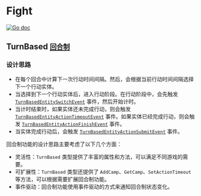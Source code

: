 # Fight

[![Go doc](https://img.shields.io/badge/go.dev-reference-brightgreen?logo=go&logoColor=white&style=flat)](https://pkg.go.dev/github.com/kercylan98/minotaur/game/fight)

## TurnBased [`回合制`]((https://pkg.go.dev/github.com/kercylan98/minotaur/game/fight#TurnBased))

### 设计思路
- 在每个回合中计算下一次行动时间间隔。然后，会根据当前行动时间间隔选择下一个行动实体。
- 当选择到下一个行动实体后，进入行动阶段。在行动阶段中，会先触发 [`TurnBasedEntitySwitchEvent`](https://pkg.go.dev/github.com/kercylan98/minotaur/game/fight#TurnBased.RegTurnBasedEntitySwitchEvent) 事件，然后开始计时。
- 当计时结束时，如果实体还未完成行动，则会触发 [`TurnBasedEntityActionTimeoutEvent`](https://pkg.go.dev/github.com/kercylan98/minotaur/game/fight#TurnBased.RegTurnBasedEntityActionTimeoutEvent) 事件。如果实体已经完成行动，则会触发 [`TurnBasedEntityActionFinishEvent`](https://pkg.go.dev/github.com/kercylan98/minotaur/game/fight#TurnBased.RegTurnBasedEntityActionFinishEvent) 事件。
- 当实体完成行动后，会触发 [`TurnBasedEntityActionSubmitEvent`](https://pkg.go.dev/github.com/kercylan98/minotaur/game/fight#TurnBased.RegTurnBasedEntityActionSubmitEvent) 事件。

回合制功能的设计思路主要考虑了以下几个方面：

* 灵活性：`TurnBased` 类型提供了丰富的属性和方法，可以满足不同游戏的需要。
* 可扩展性：`TurnBased` 类型还提供了 `AddCamp`、`GetCamp`、`SetActionTimeout` 等方法，可以根据需要扩展回合制功能。
* 事件驱动：回合制功能使用事件驱动的方式来通知回合制状态变化。

